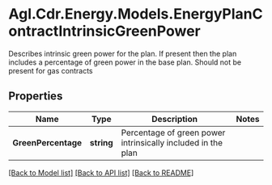 # Agl.Cdr.Energy.Models.EnergyPlanContractIntrinsicGreenPower
Describes intrinsic green power for the plan.  If present then the plan includes a percentage of green power in the base plan. Should not be present for gas contracts

## Properties

Name | Type | Description | Notes
------------ | ------------- | ------------- | -------------
**GreenPercentage** | **string** | Percentage of green power intrinsically included in the plan | 

[[Back to Model list]](../README.md#documentation-for-models) [[Back to API list]](../README.md#documentation-for-api-endpoints) [[Back to README]](../README.md)

